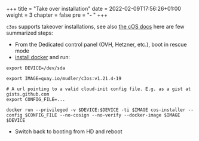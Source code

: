 +++
title = "Take over installation"
date = 2022-02-09T17:56:26+01:00
weight = 3
chapter = false
pre = "<b>- </b>"
+++

`c3os` supports takeover installations, see also [the cOS docs](https://rancher-sandbox.github.io/cos-toolkit-docs/docs/getting-started/install/#installation-from-3rd-party-livecd-or-rescue-mediums) here are few summarized steps:

- From the Dedicated control panel (OVH, Hetzner, etc.), boot in rescue mode
- [install docker](https://docs.docker.com/engine/install/debian/) and run:
  
```
export DEVICE=/dev/sda
```

```
export IMAGE=quay.io/mudler/c3os:v1.21.4-19
```

```
# A url pointing to a valid cloud-init config file. E.g. as a gist at gists.github.com
export CONFIG_FILE=...
```

```
docker run --privileged -v $DEVICE:$DEVICE -ti $IMAGE cos-installer --config $CONFIG_FILE --no-cosign --no-verify --docker-image $IMAGE $DEVICE
```

- Switch back to booting from HD and reboot
